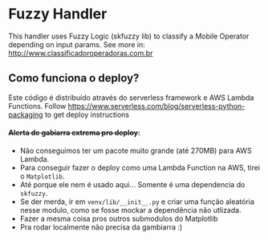 # Fuzzy Handler

This handler uses Fuzzy Logic (skfuzzy lib) to classify a Mobile Operator depending on input params. See more in:  http://www.classificadoroperadoras.com.br

## Como funciona o deploy?
Este código é distribuído através do serverless framework e AWS Lambda Functions.
Follow https://www.serverless.com/blog/serverless-python-packaging to get deploy instructions


#### ~~Alerta de gabiarra extrema pro deploy~~:
* Não conseguimos ter um pacote muito grande (até 270MB) para AWS Lambda.
* Para conseguir fazer o deploy como uma Lambda Function na AWS, tirei o `Matplotlib`.
* Até porque ele nem é usado aqui... Somente é uma dependencia do `skfuzzy`.
* Se der merda, ir em `venv/lib/__init__.py` e criar uma função aleatória nesse modulo, como se fosse mockar a dependência não utlizada.
* Fazer a mesma coisa pros outros submodulos do Matplotlib
* Pra rodar localmente não precisa da gambiarra :)


